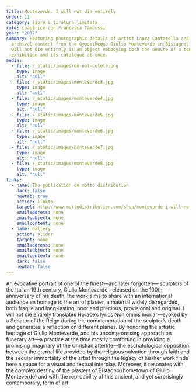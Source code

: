 ```yaml
---
title: Monteverde. I will not die entirely
order: 11
category: libro a tiratura limitata
role: coautrice con Francesca Tambussi
year: "2017"
summary: Featuring photographic details of artist Laura Cantarella and selected
  archival content from the Gypsotheque Giulio Monteverde in Bistagno, Italy, I
  will not die entirely is an object embodying both the oeuvre of a touring
  exhibition and its catalogue at once.
media:
  - file: /_static/images/do-not-delete.png
    type: image
    alt: "null"
  - file: /_static/images/monteverde3.jpg
    type: image
    alt: "null"
  - file: /_static/images/monteverde4.jpg
    type: image
    alt: "null"
  - file: /_static/images/monteverde5.jpg
    type: image
    alt: "null"
  - file: /_static/images/monteverde6.jpg
    type: image
    alt: "null"
  - file: /_static/images/monteverde7.jpg
    type: image
    alt: "null"
  - file: /_static/images/monteverde8.jpg
    type: image
    alt: "null"
links:
  - name: The publication on motto distribution
    dark: false
    newtab: true
    action: linkto
    target: http://www.mottodistribution.com/shop/monteverde-i-will-not-die-entirely-la-gipsoteca-giulio-monterverde-motto.html
    emailaddress: none
    emailsubject: none
    emailcontent: none
  - name: gallery
    action: slider
    target: none
    emailaddress: none
    emailsubject: none
    emailcontent: none
    dark: false
    newtab: false
---
```

An evocative portrait of one of the finest—and later forgotten— sculptors of the Italian 19th century, Giulio Monteverde, released on the 100th anniversary of his death, the work aims to share with an international audience an homage to the art of plaster, a material widely disregarded, both fragile and long-lasting, poor and precious, provisional and original.
I will not die entirely translates Horace’s lyrics Non omnis moriar—evoked by a Senator of the Reign during the commemoration of the sculptor’s death—and generates a reflection on different planes. By honoring the artistic heritage of Giulio Monteverde, and his uncompromising approach on funerary art—a practice at the time mostly comforting in providing a promising imaginary of the Christian afterlife—the eschatological opposition between the eternal life provided by the religious salvation through faith and the secular immortality of the artist through the legacy of his/her work finds here a space for a visual and textual interplay. Moreover, it resonates with the complex destiny of the plasters of Bistagno (hometown of Giulio Monteverde) and with the replicability of this ancient, and yet surprisingly contemporary, form of art.
